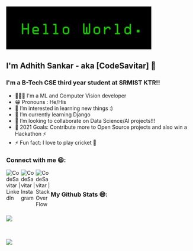 
![image](hello-world.jpg)


## I'm Adhith Sankar - aka [CodeSavitar] 👋

### I'm a B-Tech CSE third year student at SRMIST KTR!!

- 👨🏾‍💻 I'm a ML and Computer Vision developer
- 😁 Pronouns : He/His
- 👀 I’m interested in learning new things :)
- 🌱 I’m currently learning Django
- 💞️ I’m looking to collaborate on Data Science/AI projects!!!
- 🥅 2021 Goals: Contribute more to Open Source projects and also win a Hackathon ⚡
- ⚡ Fun fact: I love to play cricket 🏏

### Connect with me 😄:

[<img align="left" alt="CodeSavitar | LinkedIn" width="40px" src="https://cdn.jsdelivr.net/npm/simple-icons@v3/icons/linkedin.svg" />][linkedin]
[<img align="left" alt="CodeSavitar | Instagram" width="40px" src="https://cdn.jsdelivr.net/npm/simple-icons@v3/icons/instagram.svg" />][instagram]
[<img align="left" alt="CodeSavitar | StackOverFlow" width="40px" src="https://cdn.jsdelivr.net/npm/simple-icons@v3/icons/stackoverflow.svg" />][stackoverflow]

<br>
<br>

### My Github Stats 😅:

<br>

<p align = "left">
    <img aling="centre" img src="https://github-readme-stats.vercel.app/api?username=CodeSavitar&theme=gotham&show_icons=true">
</p>

<br>

<p align = "left">
    <img aling="centre" img src="https://github-readme-stats.vercel.app/api/top-langs/?username=CodeSavitar&theme=nightowl&layout=compact">
</p>

[linkedin]: https://www.linkedin.com/in/adhith-sankar-481825156/
[instagram]: https://www.instagram.com/aadhi_sagit/
[stackoverflow]: https://stackoverflow.com/users/15374084/codesavitar
